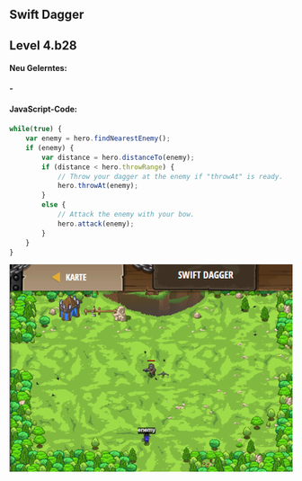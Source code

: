 ## **Swift Dagger**
## Level 4.b28

#### Neu Gelerntes:
<b>-</b>

[comment]: <> (Was wurde gelernt und wie funktioniert die Technik?)

#### JavaScript-Code:
```js
while(true) {
    var enemy = hero.findNearestEnemy();
    if (enemy) {
        var distance = hero.distanceTo(enemy);
        if (distance < hero.throwRange) {
            // Throw your dagger at the enemy if "throwAt" is ready.
            hero.throwAt(enemy);
        }
        else {
            // Attack the enemy with your bow.
            hero.attack(enemy);
        }
    }
}
```
![image](lvl4_b28.png)
